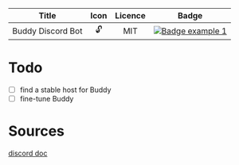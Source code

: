 Title | Icon | Licence | Badge
:---:|:---:|:---:|:---:
Buddy Discord Bot | 🔓 | MIT | [![Badge example 1](https://github.com/sycod/container_test/actions/workflows/main.yaml/badge.svg)](https://github.com/sycod/container_test/actions/workflows/main.yaml)

# Todo

- [ ] find a stable host for Buddy
- [ ] fine-tune Buddy

# Sources

[discord doc](https://discord.com/developers/docs/quick-start/getting-started)
